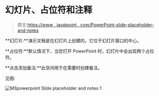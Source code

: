 # 幻灯片、占位符和注释

> 原文:[https://www . javatpoint . com/PowerPoint-slide-placeholder-and-notes](https://www.javatpoint.com/powerpoint-slide-placeholder-and-notes)

**幻灯片:**演示文稿是在幻灯片上创建的。它位于幻灯片窗口的中心。

**占位符:**默认情况下，当您打开 PowerPoint 时，幻灯片中会出现两个占位符。

**点击添加备注:**此空间用于在需要时创建备注。

见图:

![MSpowerpoint Slide placeholder and notes 1](../Images/85316c2245cab3d17781a029ecde131c.png)